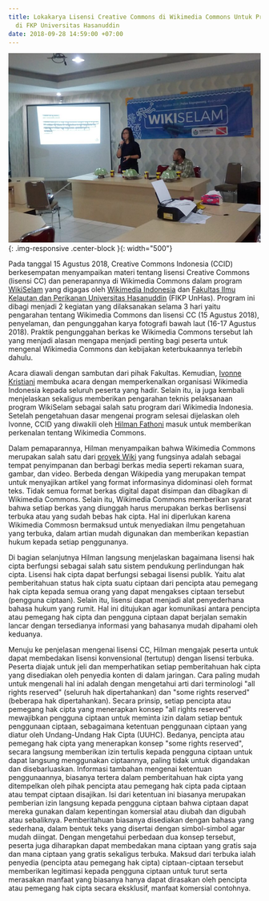 ```yaml
---
title: Lokakarya Lisensi Creative Commons di Wikimedia Commons Untuk Program WikiSelam
  di FKP Universitas Hasanuddin
date: 2018-09-28 14:59:00 +07:00
---
```


![15_Agustus_2018_lokakarya_CCID_di_wiki_selam,_Makassar.jpg](/uploads/15_Agustus_2018_lokakarya_CCID_di_wiki_selam,_Makassar.jpg){: .img-responsive .center-block }{: width="500"}

Pada tanggal 15 Agustus 2018, Creative Commons Indonesia (CCID) berkesempatan menyampaikan materi tentang lisensi Creative Commons (lisensi CC) dan penerapannya di Wikimedia Commons dalam program [WikiSelam](https://www.facebook.com/wikimedia.indonesia/posts/hari-ini-berlangsung-pembukaan-wikiselam-sebuah-acara-hasil-kerja-sama-antara-wi/10156628358381085/) yang digagas oleh [Wikimedia Indonesia](https://id.wikimedia.org/wiki/Halaman_Utama) dan [Fakultas Ilmu Kelautan dan Perikanan Universitas Hasanuddin](http://fikp.unhas.ac.id/) (FIKP UnHas). Program ini dibagi menjadi 2 kegiatan yang dilaksanakan selama 3 hari yaitu pengarahan tentang Wikimedia Commons dan lisensi CC (15 Agustus 2018), penyelaman, dan pengunggahan karya fotografi bawah laut (16-17 Agustus 2018). Praktik pengunggahan berkas ke Wikimedia Commons tersebut lah yang menjadi alasan mengapa menjadi penting bagi peserta untuk mengenal Wikimedia Commons dan kebijakan keterbukaannya terlebih dahulu.

Acara diawali dengan sambutan dari pihak Fakultas. Kemudian, [Ivonne Kristiani](https://www.linkedin.com/in/ivonne-kristiani?originalSubdomain=id) membuka acara dengan memperkenalkan organisasi Wikimedia Indonesia kepada seluruh peserta yang hadir. Selain itu, ia juga kembali menjelaskan sekaligus memberikan pengarahan teknis pelaksanaan program WikiSelam sebagai salah satu program dari Wikimedia Indonesia. Setelah pengetahuan dasar mengenai program selesai dijelaskan oleh Ivonne, CCID yang diwakili oleh [Hilman Fathoni](https://www.linkedin.com/in/hilman-fathoni-126570123/?originalSubdomain=id) masuk untuk memberikan perkenalan tentang Wikimedia Commons.

Dalam pemaparannya, Hilman menyampaikan bahwa Wikimedia Commons merupakan salah satu dari [proyek Wiki](https://wikimediafoundation.org/our-work/wikimedia-projects/) yang fungsinya adalah sebagai tempat penyimpanan dan berbagi berkas media seperti rekaman suara, gambar, dan video. Berbeda dengan Wikipedia yang merupakan tempat untuk menyajikan artikel yang format informasinya didominasi oleh format teks. Tidak semua format berkas digital dapat disimpan dan dibagikan di Wikimedia Commons. Selain itu, Wikimedia Commons memberikan syarat bahwa setiap berkas yang diunggah harus merupakan berkas berlisensi terbuka atau yang sudah bebas hak cipta. Hal ini diperlukan karena Wikimedia Commosn bermaksud untuk menyediakan ilmu pengetahuan yang terbuka, dalam artian mudah digunakan dan memberikan kepastian hukum kepada setiap penggunanya. 

Di bagian selanjutnya Hilman langsung menjelaskan bagaimana lisensi hak cipta berfungsi sebagai salah satu sistem pendukung perlindungan hak cipta. Lisensi hak cipta dapat berfungsi sebagai lisensi publik. Yaitu alat pemberitahuan status hak cipta suatu ciptaan dari pencipta atau pemegang hak cipta kepada semua orang yang dapat mengakses ciptaan tersebut (pengguna ciptaan). Selain itu, lisensi dapat menjadi alat penyederhana bahasa hukum yang rumit. Hal ini ditujukan agar komunikasi antara pencipta atau pemegang hak cipta dan pengguna ciptaan dapat berjalan semakin lancar dengan tersedianya informasi yang bahasanya mudah dipahami oleh keduanya. 

Menuju ke penjelasan mengenai lisensi CC, Hilman mengajak peserta untuk dapat membedakan lisensi konvensional (tertutup) dengan lisensi terbuka. Peserta diajak untuk jeli dan memperhatikan setiap pemberitahuan hak cipta yang disediakan oleh penyedia konten di dalam jaringan. Cara paling mudah untuk mengenali hal ini adalah dengan mengetahui arti dari terminologi "all rights reserved" (seluruh hak dipertahankan) dan "some rights reserved" (beberapa hak dipertahankan). Secara prinsip, setiap pencipta atau pemegang hak cipta yang menerapkan konsep "all rights reserved" mewajibkan pengguna ciptaan untuk meminta izin dalam setiap bentuk penggunaan ciptaan, sebagaimana ketentuan penggunaan ciptaan yang diatur oleh Undang-Undang Hak Cipta (UUHC). Bedanya, pencipta atau pemegang hak cipta yang menerapkan konsep "some rights reserved", secara langsung memberikan izin tertulis kepada pengguna ciptaan untuk dapat langsung menggunakan ciptaannya, paling tidak untuk digandakan dan disebarluaskan. Informasi tambahan mengenai ketentuan penggunaannya, biasanya tertera dalam pemberitahuan hak cipta yang ditempelkan oleh pihak pencipta atau pemegang hak cipta pada ciptaan atau tempat ciptaan disajikan. Isi dari ketentuan ini biasanya merupakan pemberian izin langsung kepada pengguna ciptaan bahwa ciptaan dapat mereka gunakan dalam kepentingan komersial atau diubah dan digubah atau sebaliknya. Pemberitahuan biasanya disediakan dengan bahasa yang sederhana, dalam bentuk teks yang disertai dengan simbol-simbol agar mudah diingat. Dengan mengetahui perbedaan dua konsep tersebut, peserta juga diharapkan dapat membedakan mana ciptaan yang gratis saja dan mana ciptaan yang gratis sekaligus terbuka. Maksud dari terbuka ialah penyedia (pencipta atau pemegang hak cipta) ciptaan-ciptaan tersebut memberikan legitimasi kepada pengguna ciptaan untuk turut serta merasakan manfaat yang biasanya hanya dapat dirasakan oleh pencipta atau pemegang hak cipta secara eksklusif, manfaat komersial contohnya.

